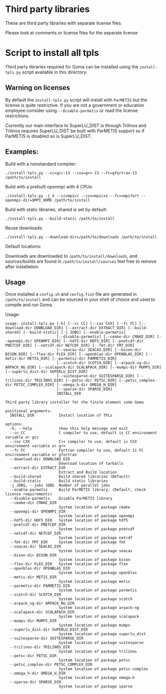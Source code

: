 # Third party libraries

These are third party libraries with separate license files.

Please look at comments or license files for the separate license

# Script to install all tpls

Third party libraries required for Goma can be installed using the `install-tpls.py` script
available in this directory.

## Warning on licenses

By default the `install-tpls.py` script will install with `ParMETIS` but the license is quite
restrictive. If you are not a government or education employee consider using `--disable-parmetis`
or read the license restrictions. 

Currently our main interface to SuperLU_DIST is through Trilinos and Trilinos requires SuperLU_DIST 
be built with ParMETIS support so if ParMETIS is disabled so is SuperLU_DIST.

## Examples:

Build with a nonstandard compiler:

    ./install-tpls.py --cc=gcc-13 --cxx=g++-13 --fc=gfortran-13 /path/to/install

Build with a prebuilt openmpi with 4 CPUs:

    ./install-tpls.py -j 4 --cc=mpicc --cxx=mpicxx --fc==mpifort --openmpi-dir=$MPI_HOME /path/to/install

Build with static libraries, shared is set by default:

    ./install-tpls.py --build-static /path/to/install

Reuse downloads:

    ./install-tpls.py --download-dir=/path/to/downloads /path/to/install

Default locations:

Downloads are downloaded to `/path/to/install/downloads`, and sources/builds are found in `/path/to/install/sources`
feel free to remove after installation.

## Usage

Once installed a `config.sh` and `config.fish` file are generated in `/path/to/install` and can be sourced
in your shell of choice and used to compile and run Goma.


Usage:
    
    usage: install-tpls.py [-h] [--cc CC] [--cxx CXX] [--fc FC] [--download-dir DOWNLOAD_DIR] [--extract-dir EXTRACT_DIR] [--build-shared] [--build-static] [-j JOBS] [--enable-parmetis]
                           [--disable-parmetis] [--cmake-dir CMAKE_DIR] [--openmpi-dir OPENMPI_DIR] [--hdf5-dir HDF5_DIR] [--pnetcdf-dir PNETCDF_DIR] [--netcdf-dir NETCDF_DIR] [--fmt-dir FMT_DIR]
                           [--seacas-dir SEACAS_DIR] [--bison-dir BISON_DIR] [--flex-dir FLEX_DIR] [--openblas-dir OPENBLAS_DIR] [--metis-dir METIS_DIR] [--parmetis-dir PARMETIS_DIR]
                           [--scotch-dir SCOTCH_DIR] [--arpack_ng-dir ARPACK_NG_DIR] [--scalapack-dir SCALAPACK_DIR] [--mumps-dir MUMPS_DIR] [--superlu_dist-dir SUPERLU_DIST_DIR]
                           [--suitesparse-dir SUITESPARSE_DIR] [--trilinos-dir TRILINOS_DIR] [--petsc-dir PETSC_DIR] [--petsc_complex-dir PETSC_COMPLEX_DIR] [--omega_h-dir OMEGA_H_DIR]
                           [--sparse-dir SPARSE_DIR]
                           INSTALL_DIR
    
    Third party library installer for the finite element code Goma
    
    positional arguments:
      INSTALL_DIR           Install location of TPLs
    
    options:
      -h, --help            show this help message and exit
      --cc CC               C compiler to use, default is CC environment variable or gcc
      --cxx CXX             C++ compiler to use, default is CXX environment variable or g++
      --fc FC               Fortran compiler to use, defualt is FC environment variable or gfortran
      --download-dir DOWNLOAD_DIR
                            Download location of tarballs
      --extract-dir EXTRACT_DIR
                            Extract and Build location
      --build-shared        Build shared libraries (Default)
      --build-static        Build static libraries
      -j JOBS, --jobs JOBS  Number of parallel jobs
      --enable-parmetis     Build ParMETIS library, (Default, check license requirements)
      --disable-parmetis    Disable ParMETIS library
      --cmake-dir CMAKE_DIR
                            System location of package cmake
      --openmpi-dir OPENMPI_DIR
                            System location of package openmpi
      --hdf5-dir HDF5_DIR   System location of package hdf5
      --pnetcdf-dir PNETCDF_DIR
                            System location of package pnetcdf
      --netcdf-dir NETCDF_DIR
                            System location of package netcdf
      --fmt-dir FMT_DIR     System location of package fmt
      --seacas-dir SEACAS_DIR
                            System location of package seacas
      --bison-dir BISON_DIR
                            System location of package bison
      --flex-dir FLEX_DIR   System location of package flex
      --openblas-dir OPENBLAS_DIR
                            System location of package openblas
      --metis-dir METIS_DIR
                            System location of package metis
      --parmetis-dir PARMETIS_DIR
                            System location of package parmetis
      --scotch-dir SCOTCH_DIR
                            System location of package scotch
      --arpack_ng-dir ARPACK_NG_DIR
                            System location of package arpack-ng
      --scalapack-dir SCALAPACK_DIR
                            System location of package scalapack
      --mumps-dir MUMPS_DIR
                            System location of package mumps
      --superlu_dist-dir SUPERLU_DIST_DIR
                            System location of package superlu_dist
      --suitesparse-dir SUITESPARSE_DIR
                            System location of package suitesparse
      --trilinos-dir TRILINOS_DIR
                            System location of package trilinos
      --petsc-dir PETSC_DIR
                            System location of package petsc
      --petsc_complex-dir PETSC_COMPLEX_DIR
                            System location of package petsc-complex
      --omega_h-dir OMEGA_H_DIR
                            System location of package omega-h
      --sparse-dir SPARSE_DIR
                            System location of package sparse